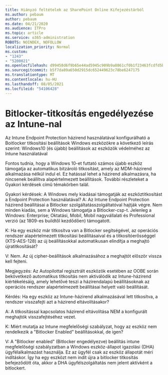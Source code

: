 ```yaml
---
title: Hiányzó feltételek az SharePoint Online Kifejezéstárból
ms.author: pebaum
author: pebaum
ms.date: 04/21/2020
ms.audience: ITPro
ms.topic: article
ms.service: o365-administration
ROBOTS: NOINDEX, NOFOLLOW
localization_priority: Normal
ms.custom:
- "1243"
- "5200021"
ms.openlocfilehash: d99458d6f9b65e44ad5945c909b9a8861cf0b1f23463fcdfd5b8351b1c08d670
ms.sourcegitcommit: b5f7da89a650d2915dc652449623c78be6247175
ms.translationtype: MT
ms.contentlocale: hu-HU
ms.lasthandoff: 08/05/2021
ms.locfileid: "54106428"
---
```

# <a name="enabling-bitlocker-encryption-with-intune"></a>Bitlocker-titkosítás engedélyezése az Intune-nal

Az Intune Endpoint Protection házirend használatával konfigurálható a Boitlocker titkosítási beállítások Windows eszközökre a következő leírás szerint: Windows10 (és újabb) beállítások az eszközök védelméhez az Intune használatával

Fontos tudnia, hogy a Windows 10-et futtató számos újabb eszköz támogatja az automatikus bitzároló titkosítást, amely az MDM-házirend alkalmazása nélkül indul el. Ez hatással lehet a házirend alkalmazásra, ha nincsenek beállítva alapértelmezett beállítások. További részleteket a Gyakori kérdések című témakörben talál.


Gyakori kérdések: A Windows mely kiadásai támogatják az eszköztitkosítást a Endpoint Protection használatával?
A: Az Intune Endpoint Protection házirend beállításai a Bitlocker szolgáltatásszolgáltatóval hajtják végre.  Nem minden kiadás, sem a Windows támogatja a Bitlocker-csp-t. Jelenleg a Windows: Enterprise; Oktatási, Mobil, Mobil nagyvállalati és Professional verzió (az 1809-es buildtől kezdődően) támogatott.




K: Ha egy eszköz már titkosítva van a Bitlocker segítségével, az operációs rendszer alapértelmezett titkosítási beállításaival és a titkosítóerősséggel (XTS-AES-128) az új beállításokkal automatikusan elindítja a meghajtó újratitkosítását?

V: Nem. Az új cipher-beállítások alkalmazásához a meghajtót először vissza kell fejteni.

Megjegyzés: Az Autopilottal regisztrált eszközök esetében az OOBE során bekövetkező automatikus titkosítás nem aktiválódik az Intune-házirend kiértékelésáig, amely lehetővé teszi a házirendalapú beállításoknak az operációs rendszer alapértelmezett beállításai helyett való beállítását.




Kérdés: Ha egy eszköz az Intune-házirend alkalmazásával lett titkosítva, a rendszer visszafejti azt a házirend eltávolításakor?

A: A titkosítással kapcsolatos házirend eltávolítása NEM a konfigurált meghajtók visszafejtéséhez vezet.




K: Miért mutatja az Intune megfelelőségi szabályzat, hogy az eszköz nem rendelkezik a "Bitlocker Enabled" beállításokkal, de igen?

V: A "Bitlocker enabled" (Bitlocker engedélyezve) beállítás intune megfelelőségi szabályzatban a Windows eszköz-állapot igazolási (DHA) ügyfélalkalmazást használja. Ez az ügyfél csak az eszköz állapotát méri indításkor. Így ha egy eszközt nem indít újra a bitlocker titkosítás befejeződött óta, akkor a DHA ügyfélszolgáltatás nem jelent aktívként a bitlockert.